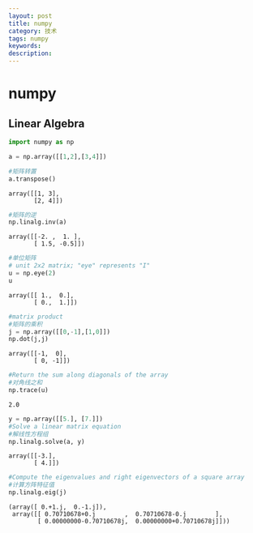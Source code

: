 ```yaml
---
layout: post
title: numpy
category: 技术
tags: numpy
keywords:
description:
---
```


# numpy

## Linear Algebra 


```python
import numpy as np

a = np.array([[1,2],[3,4]])

#矩阵转置
a.transpose()

```




    array([[1, 3],
           [2, 4]])




```python
#矩阵的逆
np.linalg.inv(a)
```




    array([[-2. ,  1. ],
           [ 1.5, -0.5]])




```python
#单位矩阵
# unit 2x2 matrix; "eye" represents "I"
u = np.eye(2)
u
```




    array([[ 1.,  0.],
           [ 0.,  1.]])




```python
#matrix product
#矩阵的乘积
j = np.array([[0,-1],[1,0]])
np.dot(j,j)
```




    array([[-1,  0],
           [ 0, -1]])




```python
#Return the sum along diagonals of the array
#对角线之和
np.trace(u)
```




    2.0




```python
y = np.array([[5.], [7.]])
#Solve a linear matrix equation
#解线性方程组
np.linalg.solve(a, y)
```




    array([[-3.],
           [ 4.]])




```python
#Compute the eigenvalues and right eigenvectors of a square array
#计算方阵特征值
np.linalg.eig(j)
```




    (array([ 0.+1.j,  0.-1.j]),
     array([[ 0.70710678+0.j        ,  0.70710678-0.j        ],
            [ 0.00000000-0.70710678j,  0.00000000+0.70710678j]]))


